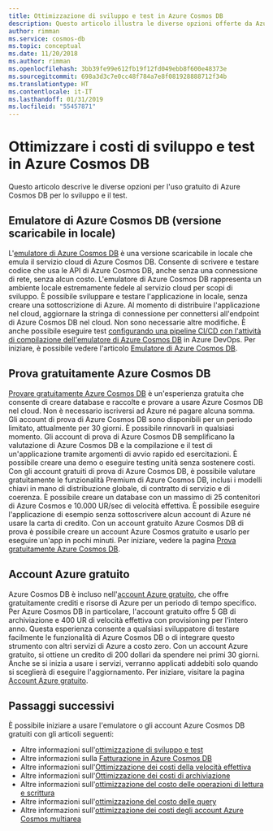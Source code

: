 ```yaml
---
title: Ottimizzazione di sviluppo e test in Azure Cosmos DB
description: Questo articolo illustra le diverse opzioni offerte da Azure Cosmos DB per lo sviluppo e il test gratuiti del servizio.
author: rimman
ms.service: cosmos-db
ms.topic: conceptual
ms.date: 11/20/2018
ms.author: rimman
ms.openlocfilehash: 3bb39fe99e612fb19f12fd049ebb8f600e48373e
ms.sourcegitcommit: 698a3d3c7e0cc48f784a7e8f081928888712f34b
ms.translationtype: HT
ms.contentlocale: it-IT
ms.lasthandoff: 01/31/2019
ms.locfileid: "55457871"
---
```

# <a name="optimize-development-and-testing-cost-in-azure-cosmos-db"></a>Ottimizzare i costi di sviluppo e test in Azure Cosmos DB

Questo articolo descrive le diverse opzioni per l'uso gratuito di Azure Cosmos DB per lo sviluppo e il test.

## <a name="azure-cosmos-db-emulator-locally-downloadable-version"></a>Emulatore di Azure Cosmos DB (versione scaricabile in locale)

L'[emulatore di Azure Cosmos DB](local-emulator.md) è una versione scaricabile in locale che emula il servizio cloud di Azure Cosmos DB. Consente di scrivere e testare codice che usa le API di Azure Cosmos DB, anche senza una connessione di rete, senza alcun costo. L'emulatore di Azure Cosmos DB rappresenta un ambiente locale estremamente fedele al servizio cloud per scopi di sviluppo. È possibile sviluppare e testare l'applicazione in locale, senza creare una sottoscrizione di Azure. Al momento di distribuire l'applicazione nel cloud, aggiornare la stringa di connessione per connettersi all'endpoint di Azure Cosmos DB nel cloud. Non sono necessarie altre modifiche. È anche possibile eseguire test [configurando una pipeline CI/CD con l'attività di compilazione dell'emulatore di Azure Cosmos DB](tutorial-setup-ci-cd.md) in Azure DevOps. Per iniziare, è possibile vedere l'articolo [Emulatore di Azure Cosmos DB](local-emulator.md).

## <a name="try-azure-cosmos-db-for-free"></a>Prova gratuitamente Azure Cosmos DB

[Provare gratuitamente Azure Cosmos DB](https://azure.microsoft.com/try/cosmosdb/) è un'esperienza gratuita che consente di creare database e raccolte e provare a usare Azure Cosmos DB nel cloud. Non è necessario iscriversi ad Azure né pagare alcuna somma. Gli account di prova di Azure Cosmos DB sono disponibili per un periodo limitato, attualmente per 30 giorni. È possibile rinnovarli in qualsiasi momento. Gli account di prova di Azure Cosmos DB semplificano la valutazione di Azure Cosmos DB e la compilazione e il test di un'applicazione tramite argomenti di avvio rapido ed esercitazioni. È possibile creare una demo o eseguire testing unità senza sostenere costi. Con gli account gratuiti di prova di Azure Cosmos DB, è possibile valutare gratuitamente le funzionalità Premium di Azure Cosmos DB, inclusi i modelli chiavi in mano di distribuzione globale, di contratto di servizio e di coerenza. È possibile creare un database con un massimo di 25 contenitori di Azure Cosmos e 10.000 UR/sec di velocità effettiva. È possibile eseguire l'applicazione di esempio senza sottoscrivere alcun account di Azure né usare la carta di credito. Con un account gratuito Azure Cosmos DB di prova è possibile creare un account Azure Cosmos gratuito e usarlo per eseguire un'app in pochi minuti. Per iniziare, vedere la pagina [Prova gratuitamente Azure Cosmos DB](https://azure.microsoft.com/try/cosmosdb/).

## <a name="azure-free-account"></a>Account Azure gratuito

Azure Cosmos DB è incluso nell'[account Azure gratuito](https://azure.microsoft.com/free), che offre gratuitamente crediti e risorse di Azure per un periodo di tempo specifico. Per Azure Cosmos DB in particolare, l'account gratuito offre 5 GB di archiviazione e 400 UR di velocità effettiva con provisioning per l'intero anno. Questa esperienza consente a qualsiasi sviluppatore di testare facilmente le funzionalità di Azure Cosmos DB o di integrare questo strumento con altri servizi di Azure a costo zero. Con un account Azure gratuito, si ottiene un credito di 200 dollari da spendere nei primi 30 giorni. Anche se si inizia a usare i servizi, verranno applicati addebiti solo quando si sceglierà di eseguire l'aggiornamento. Per iniziare, visitare la pagina [Account Azure gratuito](https://azure.microsoft.com/free).

## <a name="next-steps"></a>Passaggi successivi

È possibile iniziare a usare l'emulatore o gli account Azure Cosmos DB gratuiti con gli articoli seguenti:

* Altre informazioni sull'[ottimizzazione di sviluppo e test](optimize-dev-test.md)
* Altre informazioni sulla [Fatturazione in Azure Cosmos DB](understand-your-bill.md)
* Altre informazioni sull'[Ottimizzazione dei costi della velocità effettiva](optimize-cost-throughput.md)
* Altre informazioni sull'[Ottimizzazione dei costi di archiviazione](optimize-cost-storage.md)
* Altre informazioni sull'[ottimizzazione del costo delle operazioni di lettura e scrittura](optimize-cost-reads-writes.md)
* Altre informazioni sull'[ottimizzazione del costo delle query](optimize-cost-queries.md)
* Altre informazioni sull'[ottimizzazione dei costi degli account Azure Cosmos multiarea](optimize-cost-regions.md)

